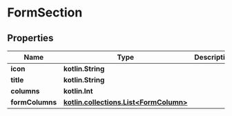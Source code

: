 
# FormSection

## Properties
Name | Type | Description | Notes
------------ | ------------- | ------------- | -------------
**icon** | **kotlin.String** |  |  [optional]
**title** | **kotlin.String** |  |  [optional]
**columns** | **kotlin.Int** |  |  [optional]
**formColumns** | [**kotlin.collections.List&lt;FormColumn&gt;**](FormColumn.md) |  |  [optional]



